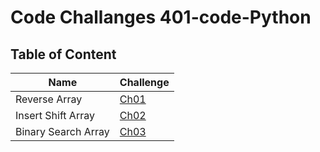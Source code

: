 # Code Challanges  401-code-Python

## Table of Content


| Name | Challenge|
| --- | ----------- |
| Reverse Array | [Ch01](https://eslamakram.github.io/data-structures-and-algorithms/python/code_challenges/array-reverse/README) |
| Insert Shift Array | [Ch02](https://eslamakram.github.io/data-structures-and-algorithms/python/code_challenges/array-insert-shift/README) |
| Binary Search Array | [Ch03](https://eslamakram.github.io/data-structures-and-algorithms/python/code_challenges/array-reverse/README) |

